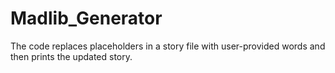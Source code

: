 # Madlib_Generator
The code replaces placeholders in a story file with user-provided words and then prints the updated story.
